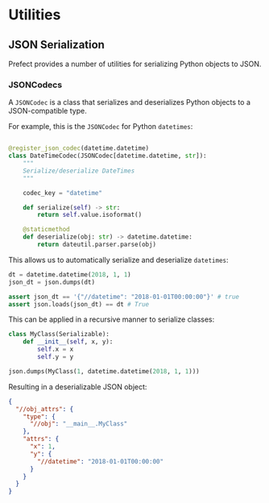 # Utilities

## JSON Serialization

Prefect provides a number of utilities for serializing Python objects to JSON.

### JSONCodecs

A `JSONCodec` is a class that serializes and deserializes Python objects to a JSON-compatible type.

For example, this is the `JSONCodec` for Python `datetimes`:

```python

@register_json_codec(datetime.datetime)
class DateTimeCodec(JSONCodec[datetime.datetime, str]):
    """
    Serialize/deserialize DateTimes
    """

    codec_key = "datetime"

    def serialize(self) -> str:
        return self.value.isoformat()

    @staticmethod
    def deserialize(obj: str) -> datetime.datetime:
        return dateutil.parser.parse(obj)

```

This allows us to automatically serialize and deserialize `datetimes`:

```python
dt = datetime.datetime(2018, 1, 1)
json_dt = json.dumps(dt)

assert json_dt == '{"//datetime": "2018-01-01T00:00:00"}' # true
assert json.loads(json_dt) == dt # True
```

This can be applied in a recursive manner to serialize classes:

```python
class MyClass(Serializable):
    def __init__(self, x, y):
        self.x = x
        self.y = y

json.dumps(MyClass(1, datetime.datetime(2018, 1, 1)))
```

Resulting in a deserializable JSON object:

```json
{
  "//obj_attrs": {
    "type": {
      "//obj": "__main__.MyClass"
    },
    "attrs": {
      "x": 1,
      "y": {
        "//datetime": "2018-01-01T00:00:00"
      }
    }
  }
}
```
